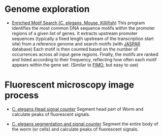 # Genome exploration

- [Enriched Motif Search (C. elegans, Mouse, Killifish)](https://colab.research.google.com/github/iron-lion/colab-yPark/blob/main/notebooks/promoter_k_mer.ipynb)
This program identifies the most common DNA sequence motifs within the promoter regions of a given list of genes. It extracts upstream promoter sequences (typically a fixed length upstream of the transcription start site) from a reference genome and search motifs (with [JASPAR](https://jaspar2022.genereg.net/) database)
Each motif is then counted based on the number of occurrences across all input gene regions. Finally, the motifs are ranked and listed according to their frequency, reflecting how often each motif appears within the gene set.
(Similar to [FIMO](https://meme-suite.org/meme/tools/fimo), but easy to use)

# Fluorescent microscopy image process

- [C. elegans Head signal counter](https://colab.research.google.com/github/iron-lion/colab-yPark/blob/main/notebooks/worm_head_signal_detect.ipynb)
Segment head part of Worm and calculate peaks of fluorescent signals.

- [C. elegans segmentation and signal counter](https://colab.research.google.com/github/iron-lion/colab-yPark/blob/main/notebooks/micro_sam_worm_body_signal_detect.ipynb)
Segment the entire body of the worm (or cells) and calculate peaks of fluorescent signals.
